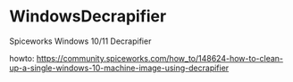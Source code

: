 # WindowsDecrapifier
Spiceworks Windows 10/11 Decrapifier

howto: https://community.spiceworks.com/how_to/148624-how-to-clean-up-a-single-windows-10-machine-image-using-decrapifier
